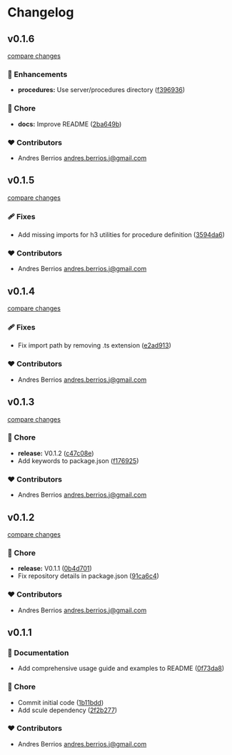 # Changelog


## v0.1.6

[compare changes](https://github.com/andresberrios/nuxt-procedures/compare/v0.1.5...v0.1.6)

### 🚀 Enhancements

- **procedures:** Use server/procedures directory ([f396936](https://github.com/andresberrios/nuxt-procedures/commit/f396936))

### 🏡 Chore

- **docs:** Improve README ([2ba649b](https://github.com/andresberrios/nuxt-procedures/commit/2ba649b))

### ❤️ Contributors

- Andres Berrios <andres.berrios.j@gmail.com>

## v0.1.5

[compare changes](https://github.com/andresberrios/nuxt-procedures/compare/v0.1.4...v0.1.5)

### 🩹 Fixes

- Add missing imports for h3 utilities for procedure definition ([3594da6](https://github.com/andresberrios/nuxt-procedures/commit/3594da6))

### ❤️ Contributors

- Andres Berrios <andres.berrios.j@gmail.com>

## v0.1.4

[compare changes](https://github.com/andresberrios/nuxt-procedures/compare/v0.1.3...v0.1.4)

### 🩹 Fixes

- Fix import path by removing .ts extension ([e2ad913](https://github.com/andresberrios/nuxt-procedures/commit/e2ad913))

### ❤️ Contributors

- Andres Berrios <andres.berrios.j@gmail.com>

## v0.1.3

[compare changes](https://github.com/andresberrios/nuxt-procedures/compare/v0.1.2...v0.1.3)

### 🏡 Chore

- **release:** V0.1.2 ([c47c08e](https://github.com/andresberrios/nuxt-procedures/commit/c47c08e))
- Add keywords to package.json ([f176925](https://github.com/andresberrios/nuxt-procedures/commit/f176925))

### ❤️ Contributors

- Andres Berrios <andres.berrios.j@gmail.com>

## v0.1.2

[compare changes](https://github.com/andresberrios/nuxt-procedures/compare/v0.1.1...v0.1.2)

### 🏡 Chore

- **release:** V0.1.1 ([0b4d701](https://github.com/andresberrios/nuxt-procedures/commit/0b4d701))
- Fix repository details in package.json ([91ca6c4](https://github.com/andresberrios/nuxt-procedures/commit/91ca6c4))

### ❤️ Contributors

- Andres Berrios <andres.berrios.j@gmail.com>

## v0.1.1


### 📖 Documentation

- Add comprehensive usage guide and examples to README ([0f73da8](https://github.com/andresberrios/nuxt-procedures/commit/0f73da8))

### 🏡 Chore

- Commit initial code ([1b11bdd](https://github.com/andresberrios/nuxt-procedures/commit/1b11bdd))
- Add scule dependency ([2f2b277](https://github.com/andresberrios/nuxt-procedures/commit/2f2b277))

### ❤️ Contributors

- Andres Berrios <andres.berrios.j@gmail.com>

